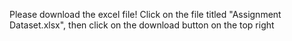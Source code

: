Please download the excel file! Click on the file titled "Assignment Dataset.xlsx", then click on the download button on the top right
